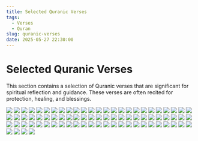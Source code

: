 ```yaml
---
title: Selected Quranic Verses
tags:
  - Verses
  - Quran
slug: quranic-verses
date: 2025-05-27 22:30:00
---
```


# Selected Quranic Verses
This section contains a selection of Quranic verses that are significant for spiritual reflection and guidance. These verses are often recited for protection, healing, and blessings.

![](/images/ayats/Screenshot_2025-01-13-18-37-30-510_com.atq.quranemajeedapp.org.atq.jpg)
![](/images/ayats/Screenshot_2025-01-15-18-13-17-647_com.atq.quranemajeedapp.org.atq.jpg)
![](/images/ayats/Screenshot_2025-01-15-18-13-22-392_com.atq.quranemajeedapp.org.atq.jpg)
![](/images/ayats/Screenshot_2024-11-26-12-41-49-419_com.atq.quranemajeedapp.org.atq.jpg)
![](/images/ayats/Screenshot_2024-12-23-17-14-11-729_com.miui.home.jpg)
![](/images/ayats/Screenshot_2024-10-01-17-22-14-962_com.miui.home.jpg)
![](/images/ayats/Screenshot_2025-02-20-22-38-46-810_com.atq.quranemajeedapp.org.atq.jpg)
![](/images/ayats/Screenshot_2024-11-19-11-47-44-256_com.atq.quranemajeedapp.org.atq.jpg)
![](/images/ayats/Screenshot_2025-04-20-16-02-56-327_com.atq.quranemajeedapp.org.atq.jpg)
![](/images/ayats/Screenshot_2024-12-07-16-44-27-226_com.prayerly.app.jpg)
![](/images/ayats/Screenshot_2025-01-17-22-51-38-183_com.atq.quranemajeedapp.org.atq.jpg)
![](/images/ayats/Screenshot_2025-01-17-00-04-03-864_com.miui.gallery.jpg)
![](/images/ayats/Screenshot_2024-12-22-21-02-57-680_com.atq.quranemajeedapp.org.atq.jpg)
![](/images/ayats/Screenshot_2024-11-23-12-36-16-841_com.atq.quranemajeedapp.org.atq.jpg)
![](/images/ayats/Screenshot_2025-01-16-23-59-27-622_com.atq.quranemajeedapp.org.atq.jpg)
![](/images/ayats/Screenshot_2024-12-18-01-52-48-970_com.atq.quranemajeedapp.org.atq.jpg)
![](/images/ayats/Screenshot_2025-04-20-21-26-35-156_com.whatsapp.jpg)
![](/images/ayats/Screenshot_2025-02-20-22-50-50-753_com.atq.quranemajeedapp.org.atq.jpg)
![](/images/ayats/Screenshot_2024-12-18-01-39-56-478_com.atq.quranemajeedapp.org.atq.jpg)
![](/images/ayats/Screenshot_2025-01-09-23-21-51-163_com.atq.quranemajeedapp.org.atq.jpg)
![](/images/ayats/Screenshot_2024-11-29-18-42-50-568_com.atq.quranemajeedapp.org.atq.jpg)
![](/images/ayats/Screenshot_2024-12-23-08-25-31-902_com.whatsapp.jpg)
![](/images/ayats/Screenshot_2024-12-18-01-54-06-619_com.atq.quranemajeedapp.org.atq.jpg)
![](/images/ayats/Screenshot_2025-01-17-22-51-21-202_com.atq.quranemajeedapp.org.atq.jpg)
![](/images/ayats/Screenshot_2025-01-15-18-13-10-590_com.atq.quranemajeedapp.org.atq.jpg)
![](/images/ayats/Screenshot_2025-01-15-17-50-30-129_com.google.android.youtube.jpg)
![](/images/ayats/Screenshot_2024-12-07-16-39-49-745_com.atq.quranemajeedapp.org.atq.jpg)
![](/images/ayats/Screenshot_2025-01-09-23-22-29-591_com.atq.quranemajeedapp.org.atq.jpg)
![](/images/ayats/Screenshot_2025-04-20-15-13-16-204_com.atq.quranemajeedapp.org.atq.jpg)
![](/images/ayats/Screenshot_2024-12-27-16-53-46-195_com.atq.quranemajeedapp.org.atq.jpg)
![](/images/ayats/Screenshot_2025-01-15-18-13-38-961_com.atq.quranemajeedapp.org.atq.jpg)
![](/images/ayats/Screenshot_2024-06-15-21-24-37-752_com.atq.quranemajeedapp.org.atq.jpg)
![](/images/ayats/Screenshot_2025-05-01-00-44-43-516_com.atq.quranemajeedapp.org.atq.jpg)
![](/images/ayats/Screenshot_2025-01-17-00-15-23-902_com.miui.gallery.jpg)
![](/images/ayats/Screenshot_2025-02-20-22-39-14-309_com.atq.quranemajeedapp.org.atq.jpg)
![](/images/ayats/Screenshot_2025-01-22-01-09-02-934_com.atq.quranemajeedapp.org.atq.jpg)
![](/images/ayats/Screenshot_2025-01-14-01-06-56-437_com.atq.quranemajeedapp.org.atq.jpg)
![](/images/ayats/Screenshot_2024-10-20-21-54-40-921_com.atq.quranemajeedapp.org.atq.jpg)
![](/images/ayats/Screenshot_2024-12-07-16-46-05-398_com.atq.quranemajeedapp.org.atq.jpg)
![](/images/ayats/Screenshot_2024-10-14-18-32-54-509_com.atq.quranemajeedapp.org.atq.jpg)
![](/images/ayats/Screenshot_2024-11-17-21-53-25-285_com.atq.quranemajeedapp.org.atq.jpg)
![](/images/ayats/Screenshot_2025-04-23-00-38-01-565_com.atq.quranemajeedapp.org.atq.jpg)
![](/images/ayats/Screenshot_2024-12-16-12-57-39-631_com.atq.quranemajeedapp.org.atq.jpg)
![](/images/ayats/Screenshot_2024-09-30-18-15-18-587_com.whatsapp.jpg)
![](/images/ayats/Screenshot_2024-12-18-01-42-10-613_com.atq.quranemajeedapp.org.atq.jpg)
![](/images/ayats/Screenshot_2024-12-18-01-52-58-410_com.atq.quranemajeedapp.org.atq.jpg)
![](/images/ayats/Screenshot_2024-12-10-14-34-50-295_com.atq.quranemajeedapp.org.atq.jpg)
![](/images/ayats/Screenshot_2024-10-15-00-07-16-084_com.atq.quranemajeedapp.org.atq.jpg)
![](/images/ayats/Screenshot_2025-01-31-18-14-43-919_com.atq.quranemajeedapp.org.atq.jpg)
![](/images/ayats/Screenshot_2024-12-18-01-39-39-127_com.atq.quranemajeedapp.org.atq.jpg)
![](/images/ayats/Screenshot_2024-11-16-13-46-50-680_com.atq.quranemajeedapp.org.atq.jpg)
![](/images/ayats/Screenshot_2025-02-20-22-57-39-570_com.atq.quranemajeedapp.org.atq.jpg)
![](/images/ayats/Screenshot_2025-01-31-18-14-57-631_com.atq.quranemajeedapp.org.atq.jpg)
![](/images/ayats/Screenshot_2025-02-20-22-35-08-384_com.atq.quranemajeedapp.org.atq.jpg)
![](/images/ayats/Screenshot_2024-11-17-21-47-49-885_com.atq.quranemajeedapp.org.atq.jpg)
![](/images/ayats/Screenshot_2024-08-20-23-22-08-677_com.quranly.app.jpg)
![](/images/ayats/Screenshot_2025-01-31-18-14-34-013_com.atq.quranemajeedapp.org.atq.jpg)
![](/images/ayats/Screenshot_2024-12-06-19-43-01-679_com.miui.home.jpg)
![](/images/ayats/Screenshot_2025-01-09-23-21-49-414_com.atq.quranemajeedapp.org.atq.jpg)
![](/images/ayats/Screenshot_2025-01-15-18-12-53-891_com.atq.quranemajeedapp.org.atq.jpg)
![](/images/ayats/Screenshot_2024-11-18-18-52-49-756_com.atq.quranemajeedapp.org.atq.jpg)
![](/images/ayats/Screenshot_2024-10-23-16-56-28-433_com.atq.quranemajeedapp.org.atq.jpg)
![](/images/ayats/Screenshot_2024-12-07-16-40-40-918_com.atq.quranemajeedapp.org.atq.jpg)
![](/images/ayats/Screenshot_2025-01-14-01-06-54-440_com.atq.quranemajeedapp.org.atq.jpg)
![](/images/ayats/Screenshot_2024-12-16-18-40-12-724_com.atq.quranemajeedapp.org.atq.jpg)
![](/images/ayats/Screenshot_2025-01-06-14-27-11-367_com.miui.gallery.jpg)
![](/images/ayats/Screenshot_2024-11-03-14-37-19-139_com.atq.quranemajeedapp.org.atq.jpg)
![](/images/ayats/Screenshot_2024-12-18-01-39-25-950_com.atq.quranemajeedapp.org.atq.jpg)
![](/images/ayats/Screenshot_2025-01-14-01-06-25-120_com.atq.quranemajeedapp.org.atq.jpg)
![](/images/ayats/Screenshot_2025-01-17-22-52-15-453_com.atq.quranemajeedapp.org.atq.jpg)
![](/images/ayats/Screenshot_2025-01-16-19-19-19-435_com.miui.gallery.jpg)
![](/images/ayats/Screenshot_2025-01-15-18-13-45-899_com.atq.quranemajeedapp.org.atq.jpg)
![](/images/ayats/Screenshot_2024-12-18-01-53-36-427_com.atq.quranemajeedapp.org.atq.jpg)
![](/images/ayats/Screenshot_2024-12-18-01-40-15-251_com.atq.quranemajeedapp.org.atq.jpg)
![](/images/ayats/Screenshot_2025-01-15-18-13-03-693_com.atq.quranemajeedapp.org.atq.jpg)
![](/images/ayats/Screenshot_2024-10-31-19-58-27-034_com.atq.quranemajeedapp.org.atq.jpg)
![](/images/ayats/Screenshot_2025-01-09-22-17-00-953_com.miui.home.jpg)
![](/images/ayats/Screenshot_2024-12-07-16-36-18-722_com.atq.quranemajeedapp.org.atq.jpg)
![](/images/ayats/Screenshot_2024-12-18-01-46-28-074_com.atq.quranemajeedapp.org.atq.jpg)
